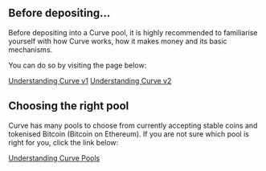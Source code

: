 ## **Before depositing...**

Before depositing into a Curve pool, it is highly recommended to familiarise yourself with how Curve works, how it makes money and its basic mechanisms.

You can do so by visiting the page below:

[Understanding Curve v1](../base-features/understanding-curve.md)
[Understanding Curve v2](../base-features/understanding-crypto-pools.md)

## **Choosing the right pool**

Curve has many pools to choose from currently accepting stable coins and tokenised Bitcoin (Bitcoin on Ethereum). If you are not sure which pool is right for you, click the link below:

[Understanding Curve Pools](../lp/understanding-curve-pools.md)
